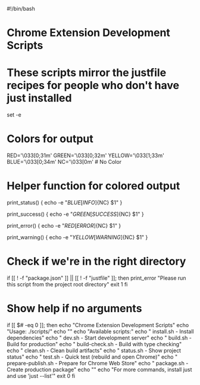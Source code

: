 #!/bin/bash
# Chrome Extension Development Scripts
# These scripts mirror the justfile recipes for people who don't have just installed

set -e

# Colors for output
RED='\033[0;31m'
GREEN='\033[0;32m'
YELLOW='\033[1;33m'
BLUE='\033[0;34m'
NC='\033[0m' # No Color

# Helper function for colored output
print_status() {
    echo -e "${BLUE}[INFO]${NC} $1"
}

print_success() {
    echo -e "${GREEN}[SUCCESS]${NC} $1"
}

print_error() {
    echo -e "${RED}[ERROR]${NC} $1"
}

print_warning() {
    echo -e "${YELLOW}[WARNING]${NC} $1"
}

# Check if we're in the right directory
if [[ ! -f "package.json" ]] || [[ ! -f "justfile" ]]; then
    print_error "Please run this script from the project root directory"
    exit 1
fi

# Show help if no arguments
if [[ $# -eq 0 ]]; then
    echo "Chrome Extension Development Scripts"
    echo "Usage: ./scripts/<script-name>"
    echo ""
    echo "Available scripts:"
    echo "  install.sh      - Install dependencies"
    echo "  dev.sh          - Start development server"
    echo "  build.sh        - Build for production"
    echo "  build-check.sh  - Build with type checking"
    echo "  clean.sh        - Clean build artifacts"
    echo "  status.sh       - Show project status"
    echo "  test.sh         - Quick test (rebuild and open Chrome)"
    echo "  prepare-publish.sh - Prepare for Chrome Web Store"
    echo "  package.sh      - Create production package"
    echo ""
    echo "For more commands, install just and use 'just --list'"
    exit 0
fi
